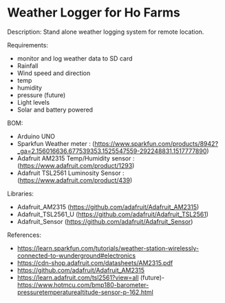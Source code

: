 # Weather Logger for Ho Farms

Description:  Stand alone weather logging system for remote location.

Requirements: 

- monitor and log weather data to SD card
- Rainfall
- Wind speed and direction
- temp
- humidity
- pressure (future)
- Light levels
- Solar and battery powered


BOM:
- Arduino UNO
- Sparkfun Weather meter : (https://www.sparkfun.com/products/8942?_ga=2.156016636.677539353.1525547559-292248831.1517777890)
- Adafruit AM2315 Temp/Humidity sensor : (https://www.adafruit.com/product/1293)
- Adafruit TSL2561 Luminosity Sensor : (https://www.adafruit.com/product/439)

Libraries:
- Adafruit_AM2315 (https://github.com/adafruit/Adafruit_AM2315)
- Adafruit_TSL2561_U (https://github.com/adafruit/Adafruit_TSL2561)
- Adafruit_Sensor (https://github.com/adafruit/Adafruit_Sensor)


References:
- https://learn.sparkfun.com/tutorials/weather-station-wirelessly-connected-to-wunderground#electronics
- https://cdn-shop.adafruit.com/datasheets/AM2315.pdf
- https://github.com/adafruit/Adafruit_AM2315
- https://learn.adafruit.com/tsl2561?view=all
(future)- https://www.hotmcu.com/bmp180-barometer-pressuretemperaturealtitude-sensor-p-162.html

